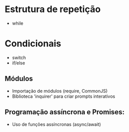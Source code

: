 # Estrutura de repetição
- while

# Condicionais
- switch
- if/else

## Módulos
- Importação de módulos (require, CommonJS)
- Biblioteca 'inquirer' para criar prompts interativos
 
## Programação assíncrona e Promises:
- Uso de funções assíncronas (async/await)